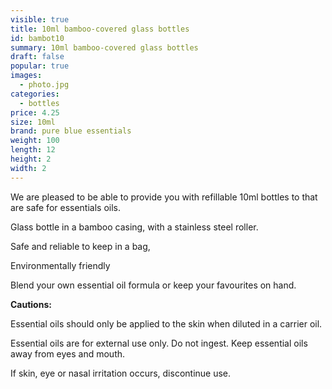 ```yaml
---
visible: true
title: 10ml bamboo-covered glass bottles
id: bambot10
summary: 10ml bamboo-covered glass bottles
draft: false
popular: true
images:
  - photo.jpg
categories:
  - bottles
price: 4.25
size: 10ml
brand: pure blue essentials
weight: 100
length: 12
height: 2
width: 2
---
```

We are pleased to be able to provide you with refillable 10ml bottles to that are safe for essentials oils.

Glass bottle in a bamboo casing, with a stainless steel roller.

Safe and reliable to keep in a bag, 

Environmentally friendly

Blend your own essential oil formula or keep your favourites on hand.



**Cautions:**

Essential oils should only be applied to the skin when diluted in a carrier oil.

Essential oils are for external use only. Do not ingest.  Keep essential oils away from eyes and mouth. 

If skin, eye or nasal irritation occurs, discontinue use.